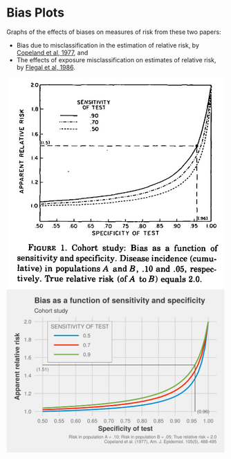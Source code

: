 # Bias Plots

Graphs of the effects of biases on measures of risk from these two papers:

- Bias due to misclassification in the estimation of relative risk,
  by [Copeland et al, 1977](https://doi.org/10.1093/oxfordjournals.aje.a112408),
  and
- The effects of exposure misclassification on estimates of relative risk,
  by [Flegal et al, 1986](https://doi.org/10.1093/oxfordjournals.aje.a114294).

![](./src/graphics/jpg/copeland_77_1_orig.jpg) ![](./src/graphics/jpg/copeland_77_1.jpg)
